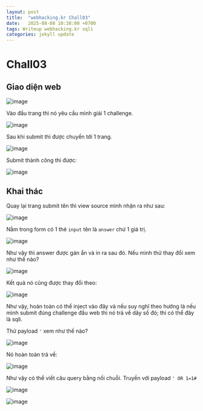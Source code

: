 ```yaml
---
layout: post
title:  "webhacking.kr Chall03"
date:   2025-08-08 10:38:00 +0700
tags: Writeup webhacking.kr sqli
categories: jekyll update
---
```


# Chall03 

## Giao diện web 

![image](https://hackmd.io/_uploads/Hy6ud4Xuel.png)

Vào đầu trang thì nó yêu cầu mình giải 1 challenge. 

![image](https://hackmd.io/_uploads/rJOou4XOlg.png)

Sau khi submit thì được chuyển tới 1 trang. 

![image](https://hackmd.io/_uploads/Sy8puEQule.png)

Submit thành công thì được: 

![image](https://hackmd.io/_uploads/SySRO47deg.png)

## Khai thác 

Quay lại trang submit tên thì view source mình nhận ra như sau: 

![image](https://hackmd.io/_uploads/H1xMKEmOeg.png)

Nằm trong form có 1 thẻ `input` tên là `answer` chứ 1 giá trị. 

![image](https://hackmd.io/_uploads/Bkm8Y4XOgx.png)

Như vậy thì answer được gán ẩn và in ra sau đó. Nếu mình thử thay đổi xem như thế nào? 

![image](https://hackmd.io/_uploads/B16YK4m_le.png)

Kết quả nó cũng được thay đổi theo: 

![image](https://hackmd.io/_uploads/By6cKVmueg.png)

Như vậy, hoàn toàn có thể inject vào đây và nếu suy nghĩ theo hướng là nếu mình submit đúng challenge đầu web thì nó trả về dãy số đó; thì có thể đây là sqli. 

Thử payload `'` xem như thế nào? 

![image](https://hackmd.io/_uploads/S1ol947Oel.png)

Nó hoàn toàn trả về: 

![image](https://hackmd.io/_uploads/Byi-5EQuxe.png)

Như vậy có thể viết câu query bằng nối chuỗi. 
Truyền với payload `' OR 1=1#`

![image](https://hackmd.io/_uploads/Bys4qEQuex.png)

![image](https://hackmd.io/_uploads/SyDS9VXOgg.png)
